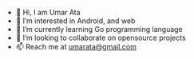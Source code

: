 - 👋 Hi, I am Umar Ata
- 👀 I’m interested in Android, and web
- 🌱 I’m currently learning Go programming language
- 💞️ I’m looking to collaborate on opensource projects
- 📫 Reach me at umarata@gmail.com


